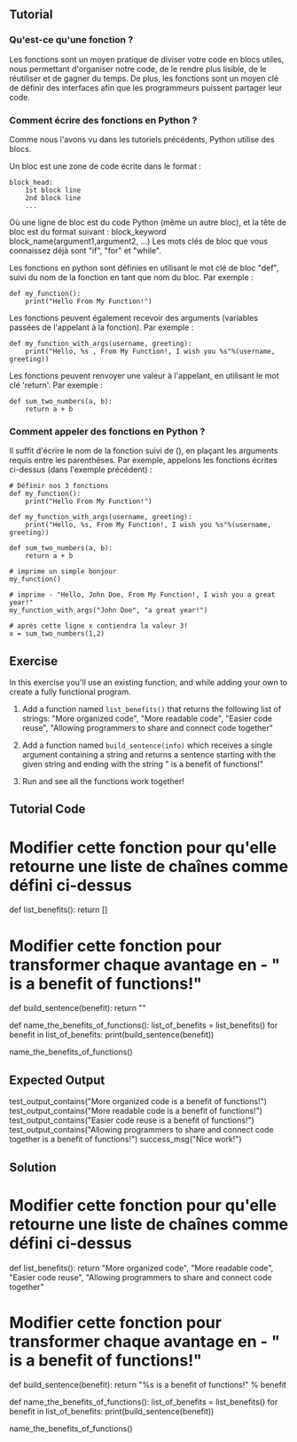 Tutorial
--------

### Qu'est-ce qu'une fonction ?

Les fonctions sont un moyen pratique de diviser votre code en blocs utiles, nous permettant d'organiser notre code, de le rendre plus lisible, de le réutiliser et de gagner du temps. De plus, les fonctions sont un moyen clé de définir des interfaces afin que les programmeurs puissent partager leur code.

### Comment écrire des fonctions en Python ?

Comme nous l'avons vu dans les tutoriels précédents, Python utilise des blocs.

Un bloc est une zone de code écrite dans le format :

    block_head:
        1st block line
        2nd block line
        ...

Où une ligne de bloc est du code Python (même un autre bloc), et la tête de bloc est du format suivant :
block_keyword block_name(argument1,argument2, ...)
Les mots clés de bloc que vous connaissez déjà sont "if", "for" et "while".

Les fonctions en python sont définies en utilisant le mot clé de bloc "def", suivi du nom de la fonction en tant que nom du bloc.
Par exemple :

    def my_function():
        print("Hello From My Function!")


Les fonctions peuvent également recevoir des arguments (variables passées de l'appelant à la fonction).
Par exemple :

    def my_function_with_args(username, greeting):
        print("Hello, %s , From My Function!, I wish you %s"%(username, greeting))


Les fonctions peuvent renvoyer une valeur à l'appelant, en utilisant le mot clé 'return'.
Par exemple :

    def sum_two_numbers(a, b):
        return a + b

### Comment appeler des fonctions en Python ?

Il suffit d'écrire le nom de la fonction suivi de (), en plaçant les arguments requis entre les parenthèses.
Par exemple, appelons les fonctions écrites ci-dessus (dans l'exemple précédent) :

    # Définir nos 3 fonctions
    def my_function():
        print("Hello From My Function!")

    def my_function_with_args(username, greeting):
        print("Hello, %s, From My Function!, I wish you %s"%(username, greeting))

    def sum_two_numbers(a, b):
        return a + b

    # imprime un simple bonjour
    my_function()

    # imprime - "Hello, John Doe, From My Function!, I wish you a great year!"
    my_function_with_args("John Doe", "a great year!")

    # après cette ligne x contiendra la valeur 3!
    x = sum_two_numbers(1,2)  


Exercise
--------

In this exercise you'll use an existing function, and while adding your own to create a fully functional program.

1. Add a function named `list_benefits()` that returns the following list of strings: "More organized code", "More readable code", "Easier code reuse", "Allowing programmers to share and connect code together"

2. Add a function named `build_sentence(info)` which receives a single argument containing a string and returns a sentence starting with the given string and ending with the string " is a benefit of functions!"

3. Run and see all the functions work together!

Tutorial Code
-------------

# Modifier cette fonction pour qu'elle retourne une liste de chaînes comme défini ci-dessus
def list_benefits():
    return []

# Modifier cette fonction pour transformer chaque avantage en - " is a benefit of functions!"
def build_sentence(benefit):
    return ""

def name_the_benefits_of_functions():
    list_of_benefits = list_benefits()
    for benefit in list_of_benefits:
        print(build_sentence(benefit))

name_the_benefits_of_functions()


Expected Output
---------------

test_output_contains("More organized code is a benefit of functions!")
test_output_contains("More readable code is a benefit of functions!")
test_output_contains("Easier code reuse is a benefit of functions!")
test_output_contains("Allowing programmers to share and connect code together is a benefit of functions!")
success_msg("Nice work!")

Solution
--------

# Modifier cette fonction pour qu'elle retourne une liste de chaînes comme défini ci-dessus
def list_benefits():
    return "More organized code", "More readable code", "Easier code reuse", "Allowing programmers to share and connect code together"

# Modifier cette fonction pour transformer chaque avantage en - " is a benefit of functions!"
def build_sentence(benefit):
    return "%s is a benefit of functions!" % benefit


def name_the_benefits_of_functions():
    list_of_benefits = list_benefits()
    for benefit in list_of_benefits:
        print(build_sentence(benefit))

name_the_benefits_of_functions()